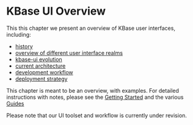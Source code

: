 # KBase UI Overview

This this chapter we present an overview of KBase user interfaces, including:

- [history](./history)
- [overview of different user interface realms](./overview)
- [kbase-ui evolution](./evolution)
- [current architecture](./current-architecture)
- [development workflow](./development)
- [deployment strategy](./deployment)

This chapter is meant to be an overview, with examples. For detailed instructions with notes, please see the [Getting Started](../getting-started) and the various [Guides](../guides)

Please note that our UI toolset and workflow is currently under revision.
